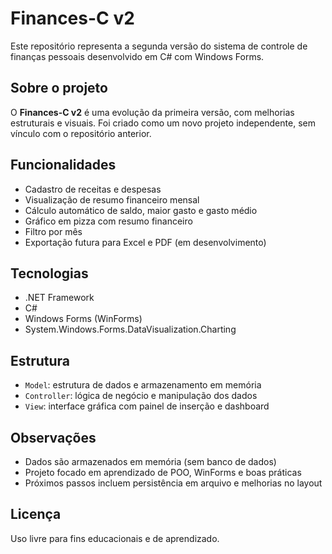 # Finances-C v2

Este repositório representa a segunda versão do sistema de controle de finanças pessoais desenvolvido em C# com Windows Forms.

## Sobre o projeto

O **Finances-C v2** é uma evolução da primeira versão, com melhorias estruturais e visuais. Foi criado como um novo projeto independente, sem vínculo com o repositório anterior.

## Funcionalidades

- Cadastro de receitas e despesas
- Visualização de resumo financeiro mensal
- Cálculo automático de saldo, maior gasto e gasto médio
- Gráfico em pizza com resumo financeiro
- Filtro por mês
- Exportação futura para Excel e PDF (em desenvolvimento)

## Tecnologias

- .NET Framework
- C#
- Windows Forms (WinForms)
- System.Windows.Forms.DataVisualization.Charting

## Estrutura

- `Model`: estrutura de dados e armazenamento em memória
- `Controller`: lógica de negócio e manipulação dos dados
- `View`: interface gráfica com painel de inserção e dashboard

## Observações

- Dados são armazenados em memória (sem banco de dados)
- Projeto focado em aprendizado de POO, WinForms e boas práticas
- Próximos passos incluem persistência em arquivo e melhorias no layout

## Licença

Uso livre para fins educacionais e de aprendizado.
